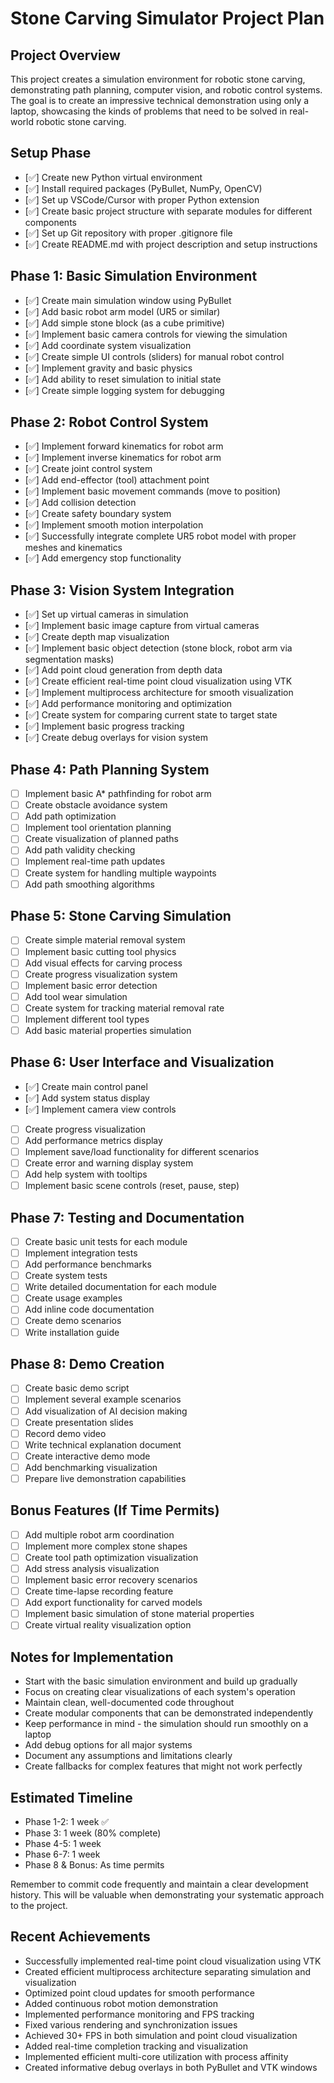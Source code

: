 # Stone Carving Simulator Project Plan

## Project Overview
This project creates a simulation environment for robotic stone carving, demonstrating path planning, computer vision, and robotic control systems. The goal is to create an impressive technical demonstration using only a laptop, showcasing the kinds of problems that need to be solved in real-world robotic stone carving.

## Setup Phase
- [✅] Create new Python virtual environment
- [✅] Install required packages (PyBullet, NumPy, OpenCV)
- [✅] Set up VSCode/Cursor with proper Python extension
- [✅] Create basic project structure with separate modules for different components
- [✅] Set up Git repository with proper .gitignore file
- [✅] Create README.md with project description and setup instructions

## Phase 1: Basic Simulation Environment
- [✅] Create main simulation window using PyBullet
- [✅] Add basic robot arm model (UR5 or similar)
- [✅] Add simple stone block (as a cube primitive)
- [✅] Implement basic camera controls for viewing the simulation
- [✅] Add coordinate system visualization
- [✅] Create simple UI controls (sliders) for manual robot control
- [✅] Implement gravity and basic physics
- [✅] Add ability to reset simulation to initial state
- [✅] Create simple logging system for debugging

## Phase 2: Robot Control System
- [✅] Implement forward kinematics for robot arm
- [✅] Implement inverse kinematics for robot arm
- [✅] Create joint control system
- [✅] Add end-effector (tool) attachment point
- [✅] Implement basic movement commands (move to position)
- [✅] Add collision detection
- [✅] Create safety boundary system
- [✅] Implement smooth motion interpolation
- [✅] Successfully integrate complete UR5 robot model with proper meshes and kinematics
- [✅] Add emergency stop functionality

## Phase 3: Vision System Integration
- [✅] Set up virtual cameras in simulation
- [✅] Implement basic image capture from virtual cameras
- [✅] Create depth map visualization
- [✅] Implement basic object detection (stone block, robot arm via segmentation masks)
- [✅] Add point cloud generation from depth data
- [✅] Create efficient real-time point cloud visualization using VTK
- [✅] Implement multiprocess architecture for smooth visualization
- [✅] Add performance monitoring and optimization
- [✅] Create system for comparing current state to target state
- [✅] Implement basic progress tracking
- [✅] Create debug overlays for vision system

## Phase 4: Path Planning System
- [ ] Implement basic A* pathfinding for robot arm
- [ ] Create obstacle avoidance system
- [ ] Add path optimization
- [ ] Implement tool orientation planning
- [ ] Create visualization of planned paths
- [ ] Add path validity checking
- [ ] Implement real-time path updates
- [ ] Create system for handling multiple waypoints
- [ ] Add path smoothing algorithms

## Phase 5: Stone Carving Simulation
- [ ] Create simple material removal system
- [ ] Implement basic cutting tool physics
- [ ] Add visual effects for carving process
- [ ] Create progress visualization system
- [ ] Implement basic error detection
- [ ] Add tool wear simulation
- [ ] Create system for tracking material removal rate
- [ ] Implement different tool types
- [ ] Add basic material properties simulation

## Phase 6: User Interface and Visualization
- [✅] Create main control panel
- [✅] Add system status display
- [✅] Implement camera view controls
- [ ] Create progress visualization
- [ ] Add performance metrics display
- [ ] Implement save/load functionality for different scenarios
- [ ] Create error and warning display system
- [ ] Add help system with tooltips
- [ ] Implement basic scene controls (reset, pause, step)

## Phase 7: Testing and Documentation
- [ ] Create basic unit tests for each module
- [ ] Implement integration tests
- [ ] Add performance benchmarks
- [ ] Create system tests
- [ ] Write detailed documentation for each module
- [ ] Create usage examples
- [ ] Add inline code documentation
- [ ] Create demo scenarios
- [ ] Write installation guide

## Phase 8: Demo Creation
- [ ] Create basic demo script
- [ ] Implement several example scenarios
- [ ] Add visualization of AI decision making
- [ ] Create presentation slides
- [ ] Record demo video
- [ ] Write technical explanation document
- [ ] Create interactive demo mode
- [ ] Add benchmarking visualization
- [ ] Prepare live demonstration capabilities

## Bonus Features (If Time Permits)
- [ ] Add multiple robot arm coordination
- [ ] Implement more complex stone shapes
- [ ] Create tool path optimization visualization
- [ ] Add stress analysis visualization
- [ ] Implement basic error recovery scenarios
- [ ] Create time-lapse recording feature
- [ ] Add export functionality for carved models
- [ ] Implement basic simulation of stone material properties
- [ ] Create virtual reality visualization option

## Notes for Implementation
- Start with the basic simulation environment and build up gradually
- Focus on creating clear visualizations of each system's operation
- Maintain clean, well-documented code throughout
- Create modular components that can be demonstrated independently
- Keep performance in mind - the simulation should run smoothly on a laptop
- Add debug options for all major systems
- Document any assumptions and limitations clearly
- Create fallbacks for complex features that might not work perfectly

## Estimated Timeline
- Phase 1-2: 1 week ✅
- Phase 3: 1 week (80% complete)
- Phase 4-5: 1 week
- Phase 6-7: 1 week
- Phase 8 & Bonus: As time permits

Remember to commit code frequently and maintain a clear development history. This will be valuable when demonstrating your systematic approach to the project.

## Recent Achievements
- Successfully implemented real-time point cloud visualization using VTK
- Created efficient multiprocess architecture separating simulation and visualization
- Optimized point cloud updates for smooth performance
- Added continuous robot motion demonstration
- Implemented performance monitoring and FPS tracking
- Fixed various rendering and synchronization issues
- Achieved 30+ FPS in both simulation and point cloud visualization
- Added real-time completion tracking and visualization
- Implemented efficient multi-core utilization with process affinity
- Created informative debug overlays in both PyBullet and VTK windows